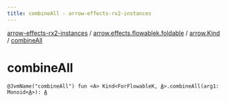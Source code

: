 ```yaml
---
title: combineAll - arrow-effects-rx2-instances
---
```


[arrow-effects-rx2-instances](../../index.html) / [arrow.effects.flowablek.foldable](../index.html) / [arrow.Kind](index.html) / [combineAll](./combine-all.html)

# combineAll

`@JvmName("combineAll") fun <A> Kind<ForFlowableK, `[`A`](combine-all.html#A)`>.combineAll(arg1: Monoid<`[`A`](combine-all.html#A)`>): `[`A`](combine-all.html#A)